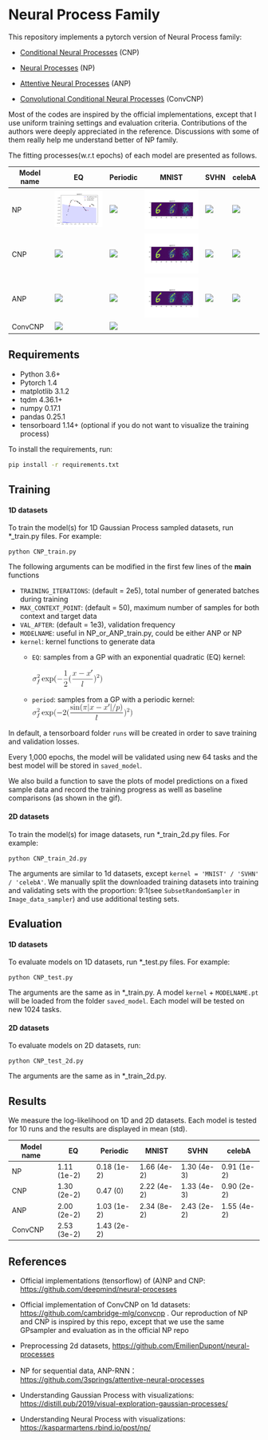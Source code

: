 
# Neural Process Family

This repository implements a pytorch version of Neural Process family:
- [Conditional Neural Processes](https://arxiv.org/abs/1807.01613) (CNP)

- [Neural Processes](https://arxiv.org/abs/1807.01622) (NP)

- [Attentive Neural Processes](https://arxiv.org/abs/1901.05761) (ANP)

- [Convolutional Conditional Neural Processes](https://arxiv.org/abs/1910.13556) (ConvCNP)

Most of the codes are inspired by the official implementations, except that I use uniform training settings and evaluation criteria. 
Contributions of the authors were deeply appreciated in the reference. Discussions with some of them really help me understand better of NP family.
 
The fitting processes(w.r.t epochs) of each model are presented as follows.
 
| Model name          | EQ                                               | Periodic                                             | MNIST                                               | SVHN                                                | celebA                                            |
| ------------------- |--------------------------------------------------| -----------------------------------------------------|-----------------------------------------------------|-----------------------------------------------------|---------------------------------------------------|
| NP                  | <img src="saved_fig/gif/NP_EQ.gif" width="210">  | <img src="saved_fig/gif/NP_period.gif" width="200">  | <img src="saved_fig/gif/NP_MNIST.gif" width="200"> | <img src="saved_fig/gif/NP_SVHN.gif" width="200">| <img src="saved_fig/gif/NP_celebA.gif" width="200">   |
| CNP                 | <img src="saved_fig/gif/CNP_EQ.gif" width="210"> | <img src="saved_fig/gif/CNP_period.gif" width="200"> | <img src="saved_fig/gif/CNP_MNIST.gif" width="200"> | <img src="saved_fig/gif/CNP_SVHN.gif" width="200">| <img src="saved_fig/gif/CNP_celebA.gif" width="200">|
| ANP                 | <img src="saved_fig/gif/ANP_EQ.gif" width="210"> | <img src="saved_fig/gif/ANP_period.gif" width="200"> | <img src="saved_fig/gif/ANP_MNIST.gif" width="200"> | <img src="saved_fig/gif/ANP_SVHN.gif" width="200">| <img src="saved_fig/gif/ANP_celebA.gif" width="200">|
| ConvCNP             | <img src="saved_fig/gif/ConvCNP_EQ.gif" width="210"> | <img src="saved_fig/gif/ConvCNP_period.gif" width="200"> |

## Requirements
* Python 3.6+
* Pytorch 1.4
* matplotlib 3.1.2
* tqdm 4.36.1+
* numpy 0.17.1
* pandas 0.25.1
* tensorboard 1.14+ (optional if you do not want to visualize the training process) 
    
To install the requirements, run:

```bash
pip install -r requirements.txt
```


## Training

#### 1D datasets
To train the model(s) for 1D Gaussian Process sampled datasets, run *_train.py files. For example:

```train
python CNP_train.py
```
The following arguments can be modified in the first few lines of the __main__ functions 

- `TRAINING_ITERATIONS`: (default = 2e5), total number of generated batches during training 
- `MAX_CONTEXT_POINT`:  (default = 50), maximum number of samples for both context and target data 
- `VAL_AFTER`: (default = 1e3), validation frequency 
- `MODELNAME`: useful in NP_or_ANP_train.py, could be either ANP or NP 
- `kernel`: kernel functions to generate data
   - `EQ`: samples from a GP with an exponential quadratic (EQ) kernel: <br />    
      <img src="saved_fig/pngs/rbf-kernel-eq.png" width="140">
      
   - `period`: samples from a GP with a periodic kernel: <br />  <img src="saved_fig/pngs/periodic-kernel-eq.png" width="200">
 
In default, a tensorboard folder  `runs` will be created in order to save training and validation losses. 

Every 1,000 epochs, the model will be validated using new 64 tasks and the best model will be stored in `saved_model`.  

We also build a function to save the plots of model predictions on a fixed sample data and record the training progress as welll as baseline comparisons (as shown in the gif). 
     
#### 2D datasets      
To train the model(s) for image datasets, run *_train_2d.py files. For example:
```train
python CNP_train_2d.py
```           
The arguments are similar to 1d datasets, except `kernel = 'MNIST' / 'SVHN' / 'celebA'`.
We manually split the downloaded training datasets into training and validating sets with the proportion: 9:1(see `SubsetRandomSampler` in `Image_data_sampler`) and use additional testing sets. 

## Evaluation
#### 1D datasets
To evaluate models on 1D datasets, run *_test.py files. For example:

```eval
python CNP_test.py
```
The arguments are the same as in *_train.py. A model `kernel` + `MODELNAME.pt`
will be loaded from the folder `saved_model`. Each model will be tested on new 1024 tasks.


#### 2D datasets
To evaluate models on 2D datasets, run:
```eval
python CNP_test_2d.py
```
The arguments are the same as in *_train_2d.py.

## Results

We measure the log-likelihood on 1D and 2D datasets. Each model is tested for 10 runs and the results are 
 displayed in mean (std). 

| Model name          | EQ              | Periodic       | MNIST          | SVHN           | celebA         |
| ------------------- |---------------- | -------------- |--------------  |--------------  |--------------  |
| NP                  | 1.11 (1e-2)     |    0.18 (1e-2) | 1.66 (4e-2)    | 1.30 (4e-3)    | 0.91 (1e-2)
| CNP                 | 1.30 (2e-2)     |    0.47 (0)    | 2.22 (4e-2)    | 1.33 (4e-3)    | 0.90 (2e-2)    |
| ANP                 | 2.00 (2e-2)     |    1.03 (1e-2) | 2.34 (8e-2)    | 2.43 (2e-2)    | 1.55 (4e-2)
| ConvCNP             | 2.53 (3e-2)     |    1.43 (2e-2) |


## References
* Official implementations (tensorflow) of (A)NP and CNP:
https://github.com/deepmind/neural-processes

* Official implementation of ConvCNP on 1d datasets:
https://github.com/cambridge-mlg/convcnp
 . Our reproduction of NP and CNP is inspired by this repo, except that we use the same GPsampler and evaluation as in 
 the official NP repo
 
* Preprocessing 2d datasets, https://github.com/EmilienDupont/neural-processes  

* NP for sequential data, ANP-RNN： https://github.com/3springs/attentive-neural-processes

* Understanding Gaussian Process with visualizations: https://distill.pub/2019/visual-exploration-gaussian-processes/ 

* Understanding Neural Process with visualizations:   https://kasparmartens.rbind.io/post/np/